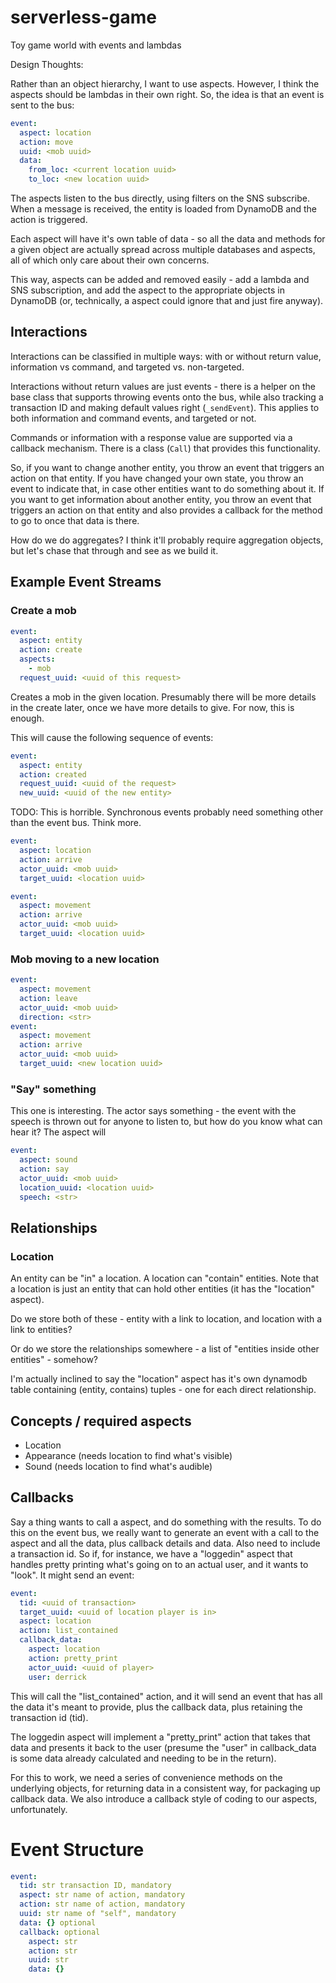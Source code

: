 # serverless-game

Toy game world with events and lambdas

Design Thoughts:

Rather than an object hierarchy, I want to use aspects. However, I think the
aspects should be lambdas in their own right. So, the idea is that an event
is sent to the bus:

```yaml
event:
  aspect: location
  action: move
  uuid: <mob uuid>
  data:
    from_loc: <current location uuid>
    to_loc: <new location uuid>
```

The aspects listen to the bus directly, using filters on the SNS subscribe.
When a message is received, the entity is loaded from DynamoDB and the action
is triggered.

Each aspect will have it's own table of data - so all the data and methods for
a given object are actually spread across multiple databases and aspects, all
of which only care about their own concerns.

This way, aspects can be added and removed easily - add a lambda and SNS
subscription, and add the aspect to the appropriate objects in DynamoDB
(or, technically, a aspect could ignore that and just fire anyway).

## Interactions

Interactions can be classified in multiple ways: with or without return value,
information vs command, and targeted vs. non-targeted.

Interactions without return values are just events - there is a helper on the
base class that supports throwing events onto the bus, while also tracking a
transaction ID and making default values right (`_sendEvent`). This applies
to both information and command events, and targeted or not.

Commands or information with a response value are supported via a callback
mechanism. There is a class (`Call`) that provides this functionality.

So, if you want to change another entity, you throw an event that triggers
an action on that entity. If you have changed your own state, you throw
an event to indicate that, in case other entities want to do something about
it. If you want to get information about another entity, you throw an event
that triggers an action on that entity and also provides a callback for the
method to go to once that data is there.

How do we do aggregates? I think it'll probably require aggregation objects,
but let's chase that through and see as we build it.

## Example Event Streams

### Create a mob

```yaml
event:
  aspect: entity
  action: create
  aspects:
    - mob
  request_uuid: <uuid of this request>
```

Creates a mob in the given location. Presumably there will be more details in
the create later, once we have more details to give. For now, this is enough.

This will cause the following sequence of events:

```yaml
event:
  aspect: entity
  action: created
  request_uuid: <uuid of the request>
  new_uuid: <uuid of the new entity>
```

TODO: This is horrible. Synchronous events probably need something other than
the event bus. Think more.

```yaml
event:
  aspect: location
  action: arrive
  actor_uuid: <mob uuid>
  target_uuid: <location uuid>
```

```yaml
event:
  aspect: movement
  action: arrive
  actor_uuid: <mob uuid>
  target_uuid: <location uuid>
```

### Mob moving to a new location

```yaml
event:
  aspect: movement
  action: leave
  actor_uuid: <mob uuid>
  direction: <str>
event:
  aspect: movement
  action: arrive
  actor_uuid: <mob uuid>
  target_uuid: <new location uuid>
```

### "Say" something

This one is interesting. The actor says something - the event with the speech
is thrown out for anyone to listen to, but how do you know what can hear it?
The aspect will

```yaml
event:
  aspect: sound
  action: say
  actor_uuid: <mob uuid>
  location_uuid: <location uuid>
  speech: <str>
```

## Relationships

### Location

An entity can be "in" a location. A location can "contain" entities. Note that
a location is just an entity that can hold other entities (it has the "location"
aspect).

Do we store both of these - entity with a link to location, and location with
a link to entities?

Or do we store the relationships somewhere - a list of "entities inside other
entities" - somehow?

I'm actually inclined to say the "location" aspect has it's own dynamodb table
containing (entity, contains) tuples - one for each direct relationship.

## Concepts / required aspects

* Location
* Appearance (needs location to find what's visible)
* Sound (needs location to find what's audible)

## Callbacks

Say a thing wants to call a aspect, and do something with the results.
To do this on the event bus, we really want to generate an event with
a call to the aspect and all the data, plus callback details and data.
Also need to include a transaction id. So if, for instance, we have a
"loggedin" aspect that handles pretty printing what's going on to an actual
user, and it wants to "look". It might send an event:

```yaml
event:
  tid: <uuid of transaction>
  target_uuid: <uuid of location player is in>
  aspect: location
  action: list_contained
  callback_data:
    aspect: location
    action: pretty_print
    actor_uuid: <uuid of player>
    user: derrick
```

This will call the "list_contained" action, and it will send an event that
has all the data it's meant to provide, plus the callback data, plus retaining
the transaction id (tid).

The loggedin aspect will implement a "pretty_print" action that takes that data
and presents it back to the user (presume the "user" in callback_data is some data
already calculated and needing to be in the return).

For this to work, we need a series of convenience methods on the underlying
objects, for returning data in a consistent way, for packaging up callback data.
We also introduce a callback style of coding to our aspects, unfortunately.

# Event Structure

```yaml
event:
  tid: str transaction ID, mandatory
  aspect: str name of action, mandatory
  action: str name of action, mandatory
  uuid: str name of "self", mandatory
  data: {} optional
  callback: optional
    aspect: str
    action: str
    uuid: str
    data: {}

```
